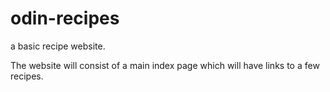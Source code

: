 # odin-recipes

a basic recipe website.

The website will consist of a main index page which will have links to a few recipes.
